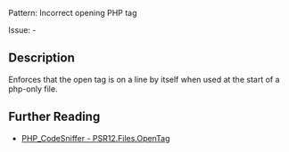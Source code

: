 Pattern: Incorrect opening PHP tag

Issue: -

## Description

Enforces that the open tag is on a line by itself when used at the start of a php-only file.

## Further Reading

* [PHP_CodeSniffer - PSR12.Files.OpenTag](https://github.com/PHPCSStandards/PHP_CodeSniffer/blob/master/src/Standards/PSR12/Sniffs/Files/OpenTagSniff.php)